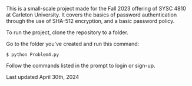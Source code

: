 This is a small-scale project made for the Fall 2023 offering of SYSC 4810 at Carleton University. It covers the basics of password authentication through the use of SHA-512 encryption, and a basic password policy. 

To run the project, clone the repository to a folder.

Go to the folder you've created and run this command:

`$ python Problem4.py`

Follow the commands listed in the prompt to login or sign-up.

Last updated April 30th, 2024
